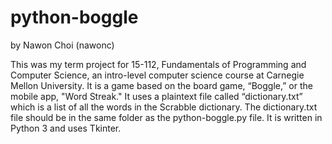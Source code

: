 # python-boggle
by Nawon Choi (nawonc)


This was my term project for 15-112, Fundamentals of Programming and Computer Science, an intro-level computer science course at Carnegie Mellon University.
It is a game based on the board game, “Boggle,” or the mobile app, "Word Streak."
It uses a plaintext file called “dictionary.txt” which is a list of all the words in the Scrabble dictionary.
The dictionary.txt file should be in the same folder as the python-boggle.py file.
It is written in Python 3 and uses Tkinter.
